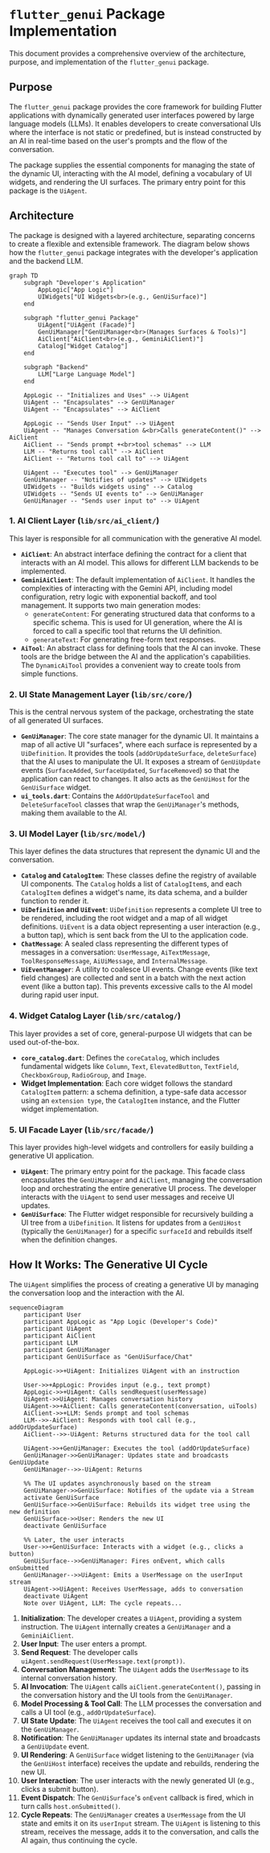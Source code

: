 # `flutter_genui` Package Implementation

This document provides a comprehensive overview of the architecture, purpose, and implementation of the `flutter_genui` package.

## Purpose

The `flutter_genui` package provides the core framework for building Flutter applications with dynamically generated user interfaces powered by large language models (LLMs). It enables developers to create conversational UIs where the interface is not static or predefined, but is instead constructed by an AI in real-time based on the user's prompts and the flow of the conversation.

The package supplies the essential components for managing the state of the dynamic UI, interacting with the AI model, defining a vocabulary of UI widgets, and rendering the UI surfaces. The primary entry point for this package is the `UiAgent`.

## Architecture

The package is designed with a layered architecture, separating concerns to create a flexible and extensible framework. The diagram below shows how the `flutter_genui` package integrates with the developer's application and the backend LLM.

```mermaid
graph TD
    subgraph "Developer's Application"
        AppLogic["App Logic"]
        UIWidgets["UI Widgets<br>(e.g., GenUiSurface)"]
    end

    subgraph "flutter_genui Package"
        UiAgent["UiAgent (Facade)"]
        GenUiManager["GenUiManager<br>(Manages Surfaces & Tools)"]
        AiClient["AiClient<br>(e.g., GeminiAiClient)"]
        Catalog["Widget Catalog"]
    end

    subgraph "Backend"
        LLM["Large Language Model"]
    end

    AppLogic -- "Initializes and Uses" --> UiAgent
    UiAgent -- "Encapsulates" --> GenUiManager
    UiAgent -- "Encapsulates" --> AiClient

    AppLogic -- "Sends User Input" --> UiAgent
    UiAgent -- "Manages Conversation &<br>Calls generateContent()" --> AiClient
    AiClient -- "Sends prompt +<br>tool schemas" --> LLM
    LLM -- "Returns tool call" --> AiClient
    AiClient -- "Returns tool call to" --> UiAgent

    UiAgent -- "Executes tool" --> GenUiManager
    GenUiManager -- "Notifies of updates" --> UIWidgets
    UIWidgets -- "Builds widgets using" --> Catalog
    UIWidgets -- "Sends UI events to" --> GenUiManager
    GenUiManager -- "Sends user input to" --> UiAgent
```

### 1. AI Client Layer (`lib/src/ai_client/`)

This layer is responsible for all communication with the generative AI model.

- **`AiClient`**: An abstract interface defining the contract for a client that interacts with an AI model. This allows for different LLM backends to be implemented.
- **`GeminiAiClient`**: The default implementation of `AiClient`. It handles the complexities of interacting with the Gemini API, including model configuration, retry logic with exponential backoff, and tool management. It supports two main generation modes:
  - `generateContent`: For generating structured data that conforms to a specific schema. This is used for UI generation, where the AI is forced to call a specific tool that returns the UI definition.
  - `generateText`: For generating free-form text responses.
- **`AiTool`**: An abstract class for defining tools that the AI can invoke. These tools are the bridge between the AI and the application's capabilities. The `DynamicAiTool` provides a convenient way to create tools from simple functions.

### 2. UI State Management Layer (`lib/src/core/`)

This is the central nervous system of the package, orchestrating the state of all generated UI surfaces.

- **`GenUiManager`**: The core state manager for the dynamic UI. It maintains a map of all active UI "surfaces", where each surface is represented by a `UiDefinition`. It provides the tools (`addOrUpdateSurface`, `deleteSurface`) that the AI uses to manipulate the UI. It exposes a stream of `GenUiUpdate` events (`SurfaceAdded`, `SurfaceUpdated`, `SurfaceRemoved`) so that the application can react to changes. It also acts as the `GenUiHost` for the `GenUiSurface` widget.
- **`ui_tools.dart`**: Contains the `AddOrUpdateSurfaceTool` and `DeleteSurfaceTool` classes that wrap the `GenUiManager`'s methods, making them available to the AI.

### 3. UI Model Layer (`lib/src/model/`)

This layer defines the data structures that represent the dynamic UI and the conversation.

- **`Catalog` and `CatalogItem`**: These classes define the registry of available UI components. The `Catalog` holds a list of `CatalogItem`s, and each `CatalogItem` defines a widget's name, its data schema, and a builder function to render it.
- **`UiDefinition` and `UiEvent`**: `UiDefinition` represents a complete UI tree to be rendered, including the root widget and a map of all widget definitions. `UiEvent` is a data object representing a user interaction (e.g., a button tap), which is sent back from the UI to the application code.
- **`ChatMessage`**: A sealed class representing the different types of messages in a conversation: `UserMessage`, `AiTextMessage`, `ToolResponseMessage`, `AiUiMessage`, and `InternalMessage`.
- **`UiEventManager`**: A utility to coalesce UI events. Change events (like text field changes) are collected and sent in a batch with the next action event (like a button tap). This prevents excessive calls to the AI model during rapid user input.

### 4. Widget Catalog Layer (`lib/src/catalog/`)

This layer provides a set of core, general-purpose UI widgets that can be used out-of-the-box.

- **`core_catalog.dart`**: Defines the `coreCatalog`, which includes fundamental widgets like `Column`, `Text`, `ElevatedButton`, `TextField`, `CheckboxGroup`, `RadioGroup`, and `Image`.
- **Widget Implementation**: Each core widget follows the standard `CatalogItem` pattern: a schema definition, a type-safe data accessor using an `extension type`, the `CatalogItem` instance, and the Flutter widget implementation.

### 5. UI Facade Layer (`lib/src/facade/`)

This layer provides high-level widgets and controllers for easily building a generative UI application.

- **`UiAgent`**: The primary entry point for the package. This facade class encapsulates the `GenUiManager` and `AiClient`, managing the conversation loop and orchestrating the entire generative UI process. The developer interacts with the `UiAgent` to send user messages and receive UI updates.
- **`GenUiSurface`**: The Flutter widget responsible for recursively building a UI tree from a `UiDefinition`. It listens for updates from a `GenUiHost` (typically the `GenUiManager`) for a specific `surfaceId` and rebuilds itself when the definition changes.

## How It Works: The Generative UI Cycle

The `UiAgent` simplifies the process of creating a generative UI by managing the conversation loop and the interaction with the AI.

```mermaid
sequenceDiagram
    participant User
    participant AppLogic as "App Logic (Developer's Code)"
    participant UiAgent
    participant AiClient
    participant LLM
    participant GenUiManager
    participant GenUiSurface as "GenUiSurface/Chat"

    AppLogic->>+UiAgent: Initializes UiAgent with an instruction

    User->>+AppLogic: Provides input (e.g., text prompt)
    AppLogic->>+UiAgent: Calls sendRequest(userMessage)
    UiAgent->>UiAgent: Manages conversation history
    UiAgent->>+AiClient: Calls generateContent(conversation, uiTools)
    AiClient->>+LLM: Sends prompt and tool schemas
    LLM-->>-AiClient: Responds with tool call (e.g., addOrUpdateSurface)
    AiClient-->>-UiAgent: Returns structured data for the tool call

    UiAgent->>+GenUiManager: Executes the tool (addOrUpdateSurface)
    GenUiManager->>GenUiManager: Updates state and broadcasts GenUiUpdate
    GenUiManager-->>-UiAgent: Returns

    %% The UI updates asynchronously based on the stream
    GenUiManager->>GenUiSurface: Notifies of the update via a Stream
    activate GenUiSurface
    GenUiSurface->>GenUiSurface: Rebuilds its widget tree using the new definition
    GenUiSurface->>User: Renders the new UI
    deactivate GenUiSurface

    %% Later, the user interacts
    User->>+GenUiSurface: Interacts with a widget (e.g., clicks a button)
    GenUiSurface-->>GenUiManager: Fires onEvent, which calls onSubmitted
    GenUiManager-->>UiAgent: Emits a UserMessage on the userInput stream
    UiAgent->>UiAgent: Receives UserMessage, adds to conversation
    deactivate UiAgent
    Note over UiAgent, LLM: The cycle repeats...
```

1. **Initialization**: The developer creates a `UiAgent`, providing a system instruction. The `UiAgent` internally creates a `GenUiManager` and a `GeminiAiClient`.
2. **User Input**: The user enters a prompt.
3. **Send Request**: The developer calls `uiAgent.sendRequest(UserMessage.text(prompt))`.
4. **Conversation Management**: The `UiAgent` adds the `UserMessage` to its internal conversation history.
5. **AI Invocation**: The `UiAgent` calls `aiClient.generateContent()`, passing in the conversation history and the UI tools from the `GenUiManager`.
6. **Model Processing & Tool Call**: The LLM processes the conversation and calls a UI tool (e.g., `addOrUpdateSurface`).
7. **UI State Update**: The `UiAgent` receives the tool call and executes it on the `GenUiManager`.
8. **Notification**: The `GenUiManager` updates its internal state and broadcasts a `GenUiUpdate` event.
9. **UI Rendering**: A `GenUiSurface` widget listening to the `GenUiManager` (via the `GenUiHost` interface) receives the update and rebuilds, rendering the new UI.
10. **User Interaction**: The user interacts with the newly generated UI (e.g., clicks a submit button).
11. **Event Dispatch**: The `GenUiSurface`'s `onEvent` callback is fired, which in turn calls `host.onSubmitted()`.
12. **Cycle Repeats**: The `GenUiManager` creates a `UserMessage` from the UI state and emits it on its `userInput` stream. The `UiAgent` is listening to this stream, receives the message, adds it to the conversation, and calls the AI again, thus continuing the cycle.
